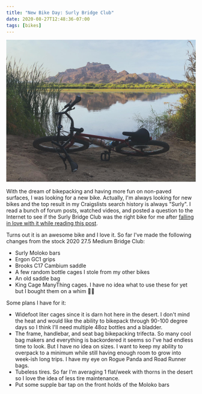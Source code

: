 ```yaml
---
title: "New Bike Day: Surly Bridge Club"
date: 2020-08-27T12:48:36-07:00
tags: [bikes]
---
```


![My new Surly Bridge Club down by the Salt River](../images/bridge-club.jpeg)

With the dream of bikepacking and having more fun on non-paved surfaces, I was looking for a new bike. Actually, I'm always looking for new bikes and the top result in my Craigslists search history is always "Surly". I read a bunch of forum posts, watched videos, and posted a question to the Internet to see if the Surly Bridge Club was the right bike for me after [falling in love with it while reading this post](https://surlybikes.com/blog/make_it_your_own_pack_it_in_pack_it_out_with_the_surly_bridge_club).

Turns out it is an awesome bike and I love it. So far I've made the following changes from the stock 2020 27.5 Medium Bridge Club:

- Surly Moloko bars
- Ergon GC1 grips
- Brooks C17 Cambium saddle
- A few random bottle cages I stole from my other bikes
- An old saddle bag
- King Cage ManyThing cages. I have no idea what to use these for yet but I bought them on a whim 🤷‍♂️

Some plans I have for it:

- Widefoot liter cages since it is darn hot here in the desert. I don't mind the heat and would like the ability to bikepack through 90-100 degree days so I think I'll need multiple 48oz bottles and a bladder.
- The frame, handlebar, and seat bag bikepacking trifecta. So many cool bag makers and everything is backordered it seems so I've had endless time to look. But I have no idea on sizes. I want to keep my ability to overpack to a minimum while still having enough room to grow into week-ish long trips. I have my eye on Rogue Panda and Road Runner bags.
- Tubeless tires. So far I'm averaging 1 flat/week with thorns in the desert so I love the idea of less tire maintenance.
- Put some supple bar tap on the front holds of the Moloko bars
